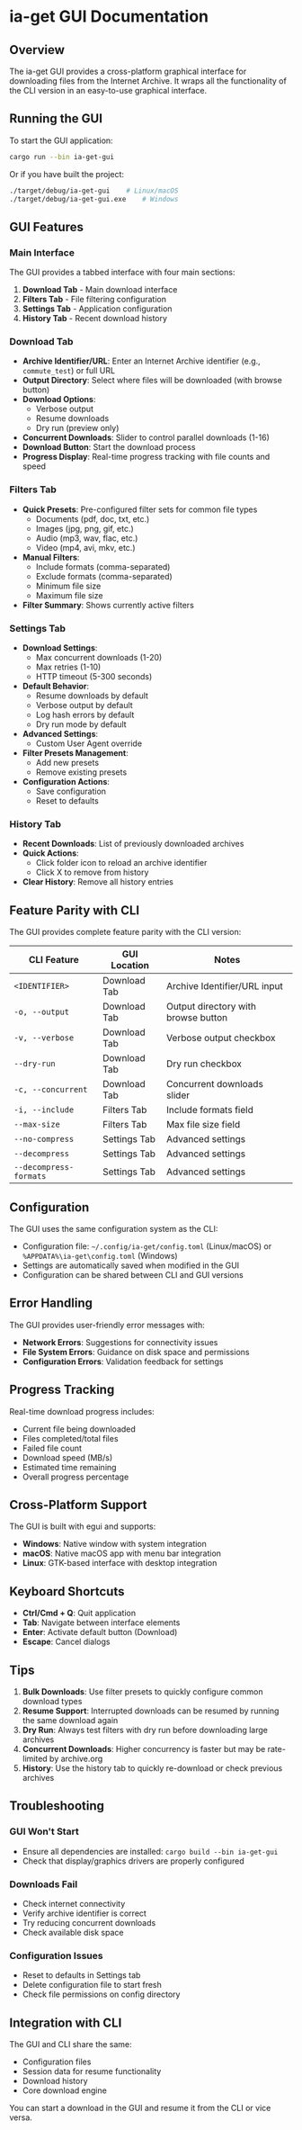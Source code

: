 # ia-get GUI Documentation

## Overview

The ia-get GUI provides a cross-platform graphical interface for downloading files from the Internet Archive. It wraps all the functionality of the CLI version in an easy-to-use graphical interface.

## Running the GUI

To start the GUI application:

```bash
cargo run --bin ia-get-gui
```

Or if you have built the project:

```bash
./target/debug/ia-get-gui    # Linux/macOS
./target/debug/ia-get-gui.exe    # Windows
```

## GUI Features

### Main Interface

The GUI provides a tabbed interface with four main sections:

1. **Download Tab** - Main download interface
2. **Filters Tab** - File filtering configuration  
3. **Settings Tab** - Application configuration
4. **History Tab** - Recent download history

### Download Tab

- **Archive Identifier/URL**: Enter an Internet Archive identifier (e.g., `commute_test`) or full URL
- **Output Directory**: Select where files will be downloaded (with browse button)
- **Download Options**:
  - Verbose output
  - Resume downloads
  - Dry run (preview only)
- **Concurrent Downloads**: Slider to control parallel downloads (1-16)
- **Download Button**: Start the download process
- **Progress Display**: Real-time progress tracking with file counts and speed

### Filters Tab

- **Quick Presets**: Pre-configured filter sets for common file types
  - Documents (pdf, doc, txt, etc.)
  - Images (jpg, png, gif, etc.)
  - Audio (mp3, wav, flac, etc.)
  - Video (mp4, avi, mkv, etc.)
- **Manual Filters**:
  - Include formats (comma-separated)
  - Exclude formats (comma-separated)
  - Minimum file size
  - Maximum file size
- **Filter Summary**: Shows currently active filters

### Settings Tab

- **Download Settings**:
  - Max concurrent downloads (1-20)
  - Max retries (1-10)
  - HTTP timeout (5-300 seconds)
- **Default Behavior**:
  - Resume downloads by default
  - Verbose output by default
  - Log hash errors by default
  - Dry run mode by default
- **Advanced Settings**:
  - Custom User Agent override
- **Filter Presets Management**:
  - Add new presets
  - Remove existing presets
- **Configuration Actions**:
  - Save configuration
  - Reset to defaults

### History Tab

- **Recent Downloads**: List of previously downloaded archives
- **Quick Actions**:
  - Click folder icon to reload an archive identifier
  - Click X to remove from history
- **Clear History**: Remove all history entries

## Feature Parity with CLI

The GUI provides complete feature parity with the CLI version:

| CLI Feature | GUI Location | Notes |
|-------------|--------------|-------|
| `<IDENTIFIER>` | Download Tab | Archive Identifier/URL input |
| `-o, --output` | Download Tab | Output directory with browse button |
| `-v, --verbose` | Download Tab | Verbose output checkbox |
| `--dry-run` | Download Tab | Dry run checkbox |
| `-c, --concurrent` | Download Tab | Concurrent downloads slider |
| `-i, --include` | Filters Tab | Include formats field |
| `--max-size` | Filters Tab | Max file size field |
| `--no-compress` | Settings Tab | Advanced settings |
| `--decompress` | Settings Tab | Advanced settings |
| `--decompress-formats` | Settings Tab | Advanced settings |

## Configuration

The GUI uses the same configuration system as the CLI:

- Configuration file: `~/.config/ia-get/config.toml` (Linux/macOS) or `%APPDATA%\ia-get\config.toml` (Windows)
- Settings are automatically saved when modified in the GUI
- Configuration can be shared between CLI and GUI versions

## Error Handling

The GUI provides user-friendly error messages with:

- **Network Errors**: Suggestions for connectivity issues
- **File System Errors**: Guidance on disk space and permissions
- **Configuration Errors**: Validation feedback for settings

## Progress Tracking

Real-time download progress includes:

- Current file being downloaded
- Files completed/total files
- Failed file count
- Download speed (MB/s)
- Estimated time remaining
- Overall progress percentage

## Cross-Platform Support

The GUI is built with egui and supports:

- **Windows**: Native window with system integration
- **macOS**: Native macOS app with menu bar integration  
- **Linux**: GTK-based interface with desktop integration

## Keyboard Shortcuts

- **Ctrl/Cmd + Q**: Quit application
- **Tab**: Navigate between interface elements
- **Enter**: Activate default button (Download)
- **Escape**: Cancel dialogs

## Tips

1. **Bulk Downloads**: Use filter presets to quickly configure common download types
2. **Resume Support**: Interrupted downloads can be resumed by running the same download again
3. **Dry Run**: Always test filters with dry run before downloading large archives
4. **Concurrent Downloads**: Higher concurrency is faster but may be rate-limited by archive.org
5. **History**: Use the history tab to quickly re-download or check previous archives

## Troubleshooting

### GUI Won't Start
- Ensure all dependencies are installed: `cargo build --bin ia-get-gui`
- Check that display/graphics drivers are properly configured

### Downloads Fail
- Check internet connectivity
- Verify archive identifier is correct
- Try reducing concurrent downloads
- Check available disk space

### Configuration Issues
- Reset to defaults in Settings tab
- Delete configuration file to start fresh
- Check file permissions on config directory

## Integration with CLI

The GUI and CLI share the same:

- Configuration files
- Session data for resume functionality
- Download history
- Core download engine

You can start a download in the GUI and resume it from the CLI or vice versa.